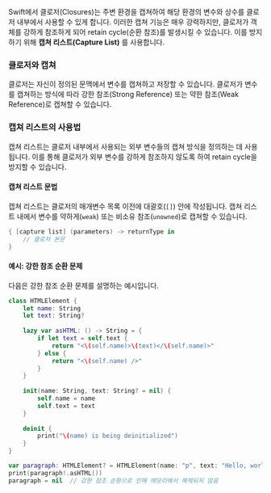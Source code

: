 Swift에서 클로저(Closures)는 주변 환경을 캡쳐하여 해당 환경의 변수와 상수를 클로저 내부에서 사용할 수 있게 합니다. 이러한 캡쳐 기능은 매우 강력하지만, 클로저가 객체를 강하게 참조하게 되어 retain cycle(순환 참조)를 발생시킬 수 있습니다. 이를 방지하기 위해 **캡쳐 리스트(Capture List)** 를 사용합니다.

### 클로저와 캡쳐

클로저는 자신이 정의된 문맥에서 변수를 캡쳐하고 저장할 수 있습니다. 클로저가 변수를 캡쳐하는 방식에 따라 강한 참조(Strong Reference) 또는 약한 참조(Weak Reference)로 캡쳐할 수 있습니다.

### 캡쳐 리스트의 사용법

캡쳐 리스트는 클로저 내부에서 사용되는 외부 변수들의 캡쳐 방식을 정의하는 데 사용됩니다. 이를 통해 클로저가 외부 변수를 강하게 참조하지 않도록 하여 retain cycle을 방지할 수 있습니다.

#### 캡쳐 리스트 문법

캡쳐 리스트는 클로저의 매개변수 목록 이전에 대괄호(`[]`) 안에 작성됩니다. 캡쳐 리스트 내에서 변수를 약하게(`weak`) 또는 비소유 참조(`unowned`)로 캡쳐할 수 있습니다.

```swift
{ [capture list] (parameters) -> returnType in
    // 클로저 본문
}
```

#### 예시: 강한 참조 순환 문제

다음은 강한 참조 순환 문제를 설명하는 예시입니다.

```swift
class HTMLElement {
    let name: String
    let text: String?
    
    lazy var asHTML: () -> String = {
        if let text = self.text {
            return "<\(self.name)>\(text)</\(self.name)>"
        } else {
            return "<\(self.name) />"
        }
    }
    
    init(name: String, text: String? = nil) {
        self.name = name
        self.text = text
    }
    
    deinit {
        print("\(name) is being deinitialized")
    }
}

var paragraph: HTMLElement? = HTMLElement(name: "p", text: "Hello, world!")
print(paragraph!.asHTML())
paragraph = nil  // 강한 참조 순환으로 인해 메모리에서 해제되지 않음
```

